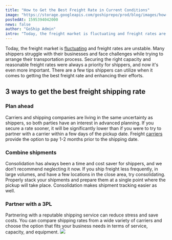 ```yaml
---
title: "How to Get the Best Freight Rate in Current Conditions"
image: "https://storage.googleapis.com/goshiprepo/prod/blog/images/how-to-get-the-best-freight-rate-in-current-conditions.jpg"
postedAt: 1595394042000
news: false
author: "GoShip Admin"
intro: "Today, the freight market is fluctuating and freight rates are unstable. Many shippers struggle with their businesses and face challenges while trying to arrange their transportation process. Securing the right capacity and reasonable freight rates were always a priority for shippers, and now it's even more important. There are a few tips shippers can utilize when it comes to getting the best freight rate and enhancing their efforts.  \n\n3 ways to get the best freight shipping rate\n-\n\n\nPlan ahead\n\nCarriers a"
---
```

Today, the freight market is [fluctuating](https://www.dat.com/industry-trends/covid-19) and freight rates are unstable. Many shippers struggle with their businesses and face challenges while trying to arrange their transportation process. Securing the right capacity and reasonable freight rates were always a priority for shippers, and now it's even more important. There are a few tips shippers can utilize when it comes to getting the best freight rate and enhancing their efforts. 

**3 ways to get the best freight shipping rate**
------------------------------------------------

### **Plan ahead**

Carriers and shipping companies are living in the same uncertainty as shippers, so both parties have an interest in advanced planning. If you secure a rate sooner, it will be significantly lower than if you were to try to partner with a carrier within a few days of the pickup date. Freight [carriers](https://www.goship.com/blog/what-are-the-types-of-freight-carriers/) provide the option to pay 1-2 months prior to the shipping date.

### **Combine shipments**

Consolidation has always been a time and cost saver for shippers, and we don’t recommend neglecting it now. If you ship freight less frequently, in large volumes, and have a few locations in the close area, try consolidating. Properly stack your shipments and prepare them at a single point where the pickup will take place. Consolidation makes shipment tracking easier as well.

### **Partner with a 3PL**

Partnering with a reputable shipping service can reduce stress and save costs. You can compare shipping rates from a wide variety of carriers and choose the option that fits your business needs in terms of service, capacity, and equipment. [![](https://www.goship.com/wp-content/uploads/2021/02/1ace89b4-fe28-40ff-a2a7-4cddc60fc9ec.png)](https://www.goship.com/)
